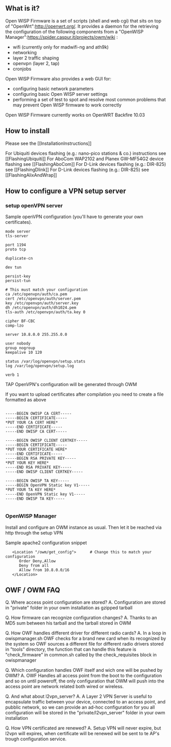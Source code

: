 ## What is it?

Open WISP Firmware is a set of scripts (shell and web cgi) that sits on top of "OpenWrt":http://openwrt.org/.
It provides a daemon for the retrieving the configuration of the following components from a "OpenWISP Manager":https://spider.caspur.it/projects/owm/wiki :

* wifi (currently only for madwifi-ng and ath9k)
* networking
* layer 2 traffic shaping
* openvpn (layer 2, tap)
* cronjobs

Open WISP Firmware also provides a web GUI for:
* configuring basic network parameters
* configuring basic Open WISP server settings
* performing a set of test to spot and resolve most common problems that may prevent Open WISP firmware to work correctly

Open WISP Firmware currently works on OpenWRT Backfire 10.03 

## How to install

Please see the [[InstallationInstructions]]

For Ubiquiti devices flashing (e.g.: nano-pico stations & co.) instructions  see [[FlashingUbiquiti]]
For AboCom WAP2102 and Planex GW-MF54G2 device flashing see [[FlashingAboCom]]
For D-Link devices flashing (e.g.: DIR-825) see [[FlashingDlink]]
For D-Link devices flashing (e.g.: DIR-825) see [[FlashingAlixAndWrap]]

## How to configure a VPN setup server

### setup openVPN server

Sample openVPN configuration (you'll have to generate your own certificates).

```
mode server
tls-server

port 1194
proto tcp

duplicate-cn

dev tun

persist-key
persist-tun

# This must match your configuration
ca /etc/openvpn/auth/ca.pem          
cert /etc/openvpn/auth/server.pem    
key /etc/openvpn/auth/server.key    
dh /etc/openvpn/auth/dh1024.pem     
tls-auth /etc/openvpn/auth/ta.key 0

cipher BF-CBC
comp-lzo

server 10.8.0.0 255.255.0.0

user nobody
group nogroup
keepalive 10 120

status /var/log/openvpn/setup.stats
log /var/log/openvpn/setup.log

verb 1
```

TAP OpenVPN's configuration will be generated through OWM

If you want to upload certificates after compilation you need to create a file formatted as above

<pre><code>
-----BEGIN OWISP CA CERT-----
-----BEGIN CERTIFICATE-----
*PUT YOUR CA CERT HERE*
-----END CERTIFICATE-----
-----END OWISP CA CERT-----

-----BEGIN OWISP CLIENT CERTKEY-----
-----BEGIN CERTIFICATE-----
*PUT YOUR CERTIFICATE HERE*
-----END CERTIFICATE-----
-----BEGIN RSA PRIVATE KEY-----
*PUT YOUR KEY HERE*
-----END RSA PRIVATE KEY-----
-----END OWISP CLIENT CERTKEY-----

-----BEGIN OWISP TA KEY-----
-----BEGIN OpenVPN Static key V1-----
*PUT YOUR TA KEY HERE*
-----END OpenVPN Static key V1-----
-----END OWISP TA KEY-----

</code></pre>

### OpenWISP Manager

Install and configure an OWM instance as usual. Then let it be reached via http through the setup VPN

Sample apache2 configuration snippet
```
   <Location "/owm/get_config">      # Change this to match your configuration
      Order Deny,Allow
      Deny from all
      Allow from 10.8.0.0/16
   </Location>
```

## OWF / OWM FAQ

Q. Where access point configuration are stored? 
A. Configuration are stored in "private" folder in your owm installation as gzipped tarball 

Q. How firmware can recognize configuration changes? 
A. Thanks to an MD5 sum between his tarball and the tarball stored in OWM

Q. How OWF handles different driver for different radio cards?
A. In a loop in owispmanager.sh OWF checks for a brand new card when its recognized by the system so 
  OWF sources a different file for different radio drivers stored in "tools" directory, the function that 
  can handle this feature is "check_firmware" in common.sh called by the check_requisites block in owispmanager 

Q. Which configuration handles OWF itself and wich one will be pushed by OWM?
A. OWF Handles all access point from the boot to the configuration and so on until poweroff, the only configuration that 
  OWM will push into the access point are network related both wired or wireless.

Q. And what about l2vpn_server? 
A. A Layer 2 VPN Server is useful to encapsulate traffic between your device, connected to an access point, and pubblic 
  network, so we can provide an ad-hoc configuration for you all configuration will be stored in the "private/l2vpn_server" folder in your owm installation

Q. How VPN certificated are renewed?
A. Setup VPN will never expire, but l2vpn will expires, when certificate
 will be renewed will be sent to te AP's trough configuration service. 
